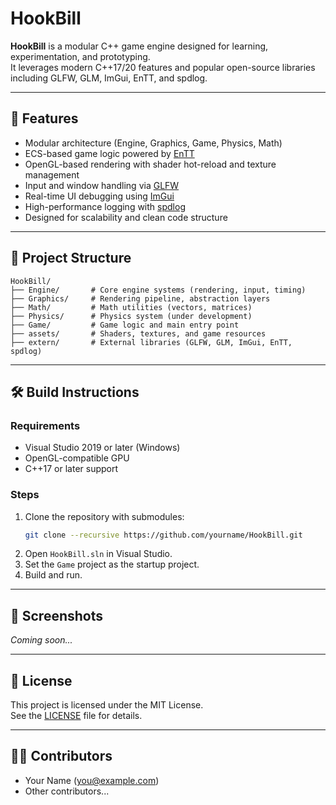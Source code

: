 # HookBill

**HookBill** is a modular C++ game engine designed for learning, experimentation, and prototyping.  
It leverages modern C++17/20 features and popular open-source libraries including GLFW, GLM, ImGui, EnTT, and spdlog.

---

## 🚀 Features

- Modular architecture (Engine, Graphics, Game, Physics, Math)
- ECS-based game logic powered by [EnTT](https://github.com/skypjack/entt)
- OpenGL-based rendering with shader hot-reload and texture management
- Input and window handling via [GLFW](https://www.glfw.org/)
- Real-time UI debugging using [ImGui](https://github.com/ocornut/imgui)
- High-performance logging with [spdlog](https://github.com/gabime/spdlog)
- Designed for scalability and clean code structure

---

## 📁 Project Structure

```
HookBill/
├── Engine/       # Core engine systems (rendering, input, timing)
├── Graphics/     # Rendering pipeline, abstraction layers
├── Math/         # Math utilities (vectors, matrices)
├── Physics/      # Physics system (under development)
├── Game/         # Game logic and main entry point
├── assets/       # Shaders, textures, and game resources
├── extern/       # External libraries (GLFW, GLM, ImGui, EnTT, spdlog)
```

---

## 🛠 Build Instructions

### Requirements
- Visual Studio 2019 or later (Windows)
- OpenGL-compatible GPU
- C++17 or later support

### Steps
1. Clone the repository with submodules:
   ```bash
   git clone --recursive https://github.com/yourname/HookBill.git
   ```
2. Open `HookBill.sln` in Visual Studio.
3. Set the `Game` project as the startup project.
4. Build and run.

---

## 📸 Screenshots

*Coming soon...*

---

## 📄 License

This project is licensed under the MIT License.  
See the [LICENSE](LICENSE) file for details.

---

## 👨‍💻 Contributors

- Your Name (you@example.com)
- Other contributors...
